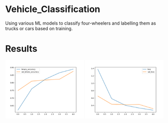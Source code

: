 # Vehicle_Classification
Using various ML models to classify four-wheelers and labelling them as trucks or cars based on training.

<h1> Results </h1>
<p float="left">
  <img src="/graphs/accuracy.png" width="250" />
  <img src="/graphs/loss.png" width="250" /> 
</p>
